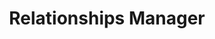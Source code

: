 ---
name: Taylor Aldredge
id: taylor-aldredge
numberId: 6
title: Relationships Manager
bio: Taylor is a sagittarius who likes handstands, CrossFit and talking all about business development with companies that love helping their customers.
image:
areas:
contact: { email: ta@eastcoastproduct.com, linkedin: http://linkedin.com/in/tayloraldredge, twitter: http://twitter.com/tayloraldredge }
---